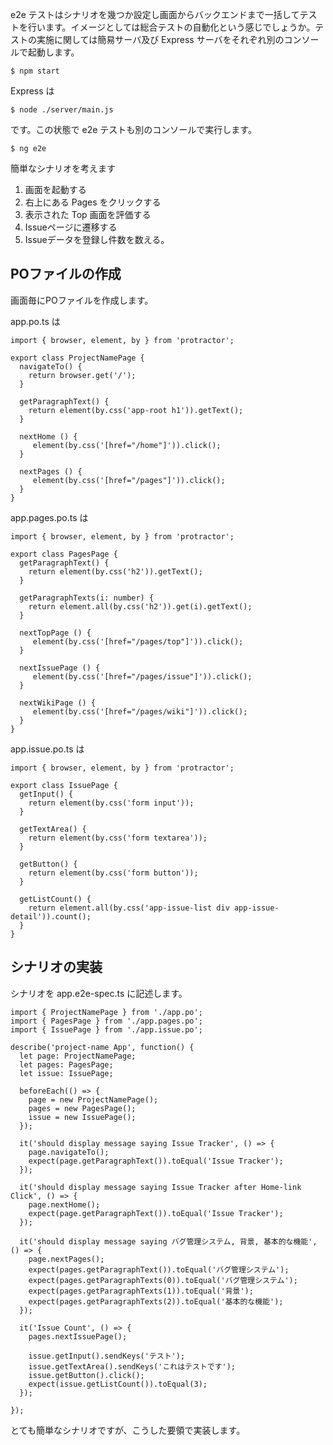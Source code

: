 e2e テストはシナリオを幾つか設定し画面からバックエンドまで一括してテストを行います。イメージとしては総合テストの自動化という感じでしょうか。テストの実施に関しては簡易サーバ及び Express サーバをそれぞれ別のコンソールで起動します。

```
$ npm start
```

Express は

```
$ node ./server/main.js
```

です。この状態で e2e テストも別のコンソールで実行します。

```
$ ng e2e
```

簡単なシナリオを考えます

1. 画面を起動する
2. 右上にある Pages をクリックする
3. 表示された Top 画面を評価する
4. Issueページに遷移する
5. Issueデータを登録し件数を数える。

## POファイルの作成

画面毎にPOファイルを作成します。

app.po.ts は

```
import { browser, element, by } from 'protractor';

export class ProjectNamePage {
  navigateTo() {
    return browser.get('/');
  }

  getParagraphText() {
    return element(by.css('app-root h1')).getText();
  }

  nextHome () {
     element(by.css('[href="/home"]')).click();
  }

  nextPages () {
     element(by.css('[href="/pages"]')).click();
  }
}

```

app.pages.po.ts は

```
import { browser, element, by } from 'protractor';

export class PagesPage {
  getParagraphText() {
    return element(by.css('h2')).getText();
  }

  getParagraphTexts(i: number) {
    return element.all(by.css('h2')).get(i).getText();
  }

  nextTopPage () {
     element(by.css('[href="/pages/top"]')).click();
  }

  nextIssuePage () {
     element(by.css('[href="/pages/issue"]')).click();
  }

  nextWikiPage () {
     element(by.css('[href="/pages/wiki"]')).click();
  }
}

```

app.issue.po.ts は

```
import { browser, element, by } from 'protractor';

export class IssuePage {
  getInput() {
    return element(by.css('form input'));
  }

  getTextArea() {
    return element(by.css('form textarea'));
  }

  getButton() {
    return element(by.css('form button'));
  }

  getListCount() {
    return element.all(by.css('app-issue-list div app-issue-detail')).count();
  }
}

```

## シナリオの実装

シナリオを app.e2e-spec.ts に記述します。

```
import { ProjectNamePage } from './app.po';
import { PagesPage } from './app.pages.po';
import { IssuePage } from './app.issue.po';

describe('project-name App', function() {
  let page: ProjectNamePage;
  let pages: PagesPage;
  let issue: IssuePage;

  beforeEach(() => {
    page = new ProjectNamePage();
    pages = new PagesPage();
    issue = new IssuePage();
  });

  it('should display message saying Issue Tracker', () => {
    page.navigateTo();
    expect(page.getParagraphText()).toEqual('Issue Tracker');
  });

  it('should display message saying Issue Tracker after Home-link Click', () => {
    page.nextHome();
    expect(page.getParagraphText()).toEqual('Issue Tracker');
  });

  it('should display message saying バグ管理システム, 背景, 基本的な機能', () => {
    page.nextPages();
    expect(pages.getParagraphText()).toEqual('バグ管理システム');
    expect(pages.getParagraphTexts(0)).toEqual('バグ管理システム');
    expect(pages.getParagraphTexts(1)).toEqual('背景');
    expect(pages.getParagraphTexts(2)).toEqual('基本的な機能');
  });

  it('Issue Count', () => {
    pages.nextIssuePage();
    
    issue.getInput().sendKeys('テスト');
    issue.getTextArea().sendKeys('これはテストです');
    issue.getButton().click();
    expect(issue.getListCount()).toEqual(3);
  });

});

```

とても簡単なシナリオですが、こうした要領で実装します。

